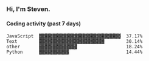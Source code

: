 ### Hi, I'm Steven.

#### Coding activity (past 7 days)
```
JavaScript  ▓▓▓▓▓▓▓▓▓▓▓▓▓▓▓▓▓▓▓▓▓▓▓▓▓▓▓▓▓▓  37.17%
Text        ▓▓▓▓▓▓▓▓▓▓▓▓▓▓▓▓▓▓▓▓▓▓▓▓        30.14%
other       ▓▓▓▓▓▓▓▓▓▓▓▓▓▓                  18.24%
Python      ▓▓▓▓▓▓▓▓▓▓▓                     14.44%
```
